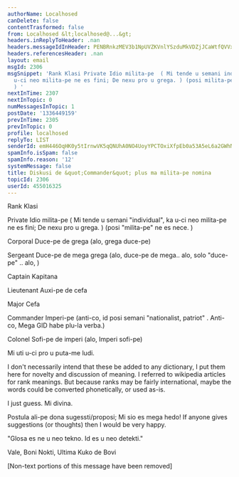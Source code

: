 ```yaml
---
authorName: Localhosed
canDelete: false
contentTrasformed: false
from: Localhosed &lt;localhosed@...&gt;
headers.inReplyToHeader: .nan
headers.messageIdInHeader: PENBRnkzMEV3b1NpUVZKVnlYSzduMkVDZjJCaWtfQVVxQkJfcUFFVWVRaVdDOTAxQWdyUUBtYWlsLmdtYWlsLmNvbT4=
headers.referencesHeader: .nan
layout: email
msgId: 2306
msgSnippet: 'Rank Klasi Private Idio milita-pe  ( Mi tende u semani individual , ka
  u-ci neo milita-pe ne es fini; De nexu pro u grega. ) (posi milita-pe ne es nece.
  ) '
nextInTime: 2307
nextInTopic: 0
numMessagesInTopic: 1
postDate: '1336449159'
prevInTime: 2305
prevInTopic: 0
profile: localhosed
replyTo: LIST
senderId: emH446OqHK0y5tIrnwVK5qQNUhA0NO4UoyYPCTOxiXfpEb0a53A5eL6a2GWhNQNqp1n_wOyc589eVCqmyL9rDYNlR9kfi5tq
spamInfo.isSpam: false
spamInfo.reason: '12'
systemMessage: false
title: Diskusi de &quot;Commander&quot; plus ma milita-pe nomina
topicId: 2306
userId: 455016325
---
```


Rank
Klasi

Private
Idio milita-pe  ( Mi tende u semani "individual", ka u-ci neo milita-pe ne
es fini; De nexu pro u grega. )
 (posi "milita-pe" ne es nece. )

Corporal
Duce-pe de grega (alo,  grega duce-pe)

Sergeant
Duce-pe de mega grega  (alo,  duce-pe de mega.. alo, solo "duce-pe"  ..
alo,  )

Captain
Kapitana

Lieutenant
Auxi-pe de cefa

Major
Cefa

Commander
Imperi-pe  (anti-co, id posi semani "nationalist, patriot" . Anti-co, Mega
GID habe plu-la verba.)

Colonel
Sofi-pe de imperi (alo, Imperi sofi-pe)

Mi uti u-ci pro u puta-me ludi.

I don't necessarily intend that these be added to any dictionary, I put
them here for novelty and discussion of meaning.
I referred to wikipedia articles for rank meanings. But because ranks may
be fairly international, maybe the words could be converted phonetically,
or used as-is.

I just guess. Mi divina.

Postula ali-pe dona sugessti/proposi; Mi sio es mega hedo!
If anyone gives suggestions (or thoughts) then I would be very happy.

"Glosa es ne u neo tekno. Id es u neo detekti."

Vale, Boni Nokti,
Ultima Kuko de Bovi


[Non-text portions of this message have been removed]


